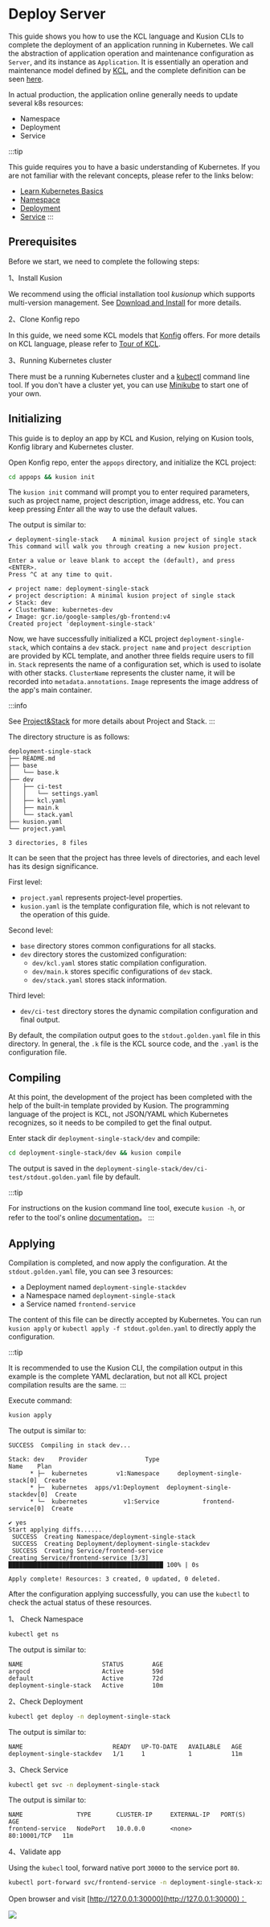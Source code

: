 # Deploy Server

This guide shows you how to use the KCL language and Kusion CLIs to complete the deployment of an application running in Kubernetes.
We call the abstraction of application operation and maintenance configuration as `Server`, and its instance as `Application`.
It is essentially an operation and maintenance model defined by [KCL](https://kcl-lang.io/),
and the complete definition can be seen [here](/docs/reference/model/kusion_models/kube/frontend/doc_server).

In actual production, the application online generally needs to update several k8s resources:

- Namespace
- Deployment
- Service

:::tip

This guide requires you to have a basic understanding of Kubernetes.
If you are not familiar with the relevant concepts, please refer to the links below:

- [Learn Kubernetes Basics](https://kubernetes.io/docs/tutorials/kubernetes-basics/)
- [Namespace](https://kubernetes.io/docs/concepts/overview/working-with-objects/namespaces/)
- [Deployment](https://kubernetes.io/docs/concepts/workloads/controllers/deployment/)
- [Service](https://kubernetes.io/docs/concepts/services-networking/service/)
:::

## Prerequisites

Before we start, we need to complete the following steps:

1、Install Kusion

We recommend using the official installation tool _kusionup_ which supports multi-version management.
See [Download and Install](/docs/user_docs/getting-started/install) for more details.

2、Clone Konfig repo

In this guide, we need some KCL models that [Konfig](https://github.com/KusionStack/konfig.git) offers.
For more details on KCL language, please refer to [Tour of KCL](https://kcl-lang.io/).

3、Running Kubernetes cluster

There must be a running Kubernetes cluster and a [kubectl](https://Kubernetes.io/docs/tasks/tools/#kubectl) command line tool.
If you don't have a cluster yet, you can use [Minikube](https://minikube.sigs.k8s.io/docs/tutorials/multi_node/) to start one of your own.

## Initializing

This guide is to deploy an app by KCL and Kusion, relying on Kusion tools, Konfig library and Kubernetes cluster.

Open Konfig repo, enter the `appops` directory, and initialize the KCL project:

```bash
cd appops && kusion init
```

The `kusion init` command will prompt you to enter required parameters, such as project name, project description, image address, etc.
You can keep pressing _Enter_ all the way to use the default values.

The output is similar to:

```
✔ deployment-single-stack    A minimal kusion project of single stack
This command will walk you through creating a new kusion project.

Enter a value or leave blank to accept the (default), and press <ENTER>.
Press ^C at any time to quit.

✔ project name: deployment-single-stack
✔ project description: A minimal kusion project of single stack
✔ Stack: dev
✔ ClusterName: kubernetes-dev
✔ Image: gcr.io/google-samples/gb-frontend:v4
Created project 'deployment-single-stack'
```

Now, we have successfully initialized a KCL project `deployment-single-stack`, which contains a `dev` stack.
`project name` and `project description` are provided by KCL template, and another three fields require users to fill in. 
`Stack` represents the name of a configuration set, which is used to isolate with other stacks.
`ClusterName` represents the cluster name, it will be recorded into `metadata.annotations`.
`Image` represents the image address of the app's main container.

:::info

See [Project&Stack](/user_docs/concepts/glossary.md) for more details about Project and Stack.
:::

The directory structure is as follows:

```
deployment-single-stack
├── README.md
├── base
│   └── base.k
├── dev
│   ├── ci-test
│   │   └── settings.yaml
│   ├── kcl.yaml
│   ├── main.k
│   └── stack.yaml
├── kusion.yaml
└── project.yaml

3 directories, 8 files
```

It can be seen that the project has three levels of directories, and each level has its design significance.

First level:
- `project.yaml` represents project-level properties.
- `kusion.yaml` is the template configuration file, which is not relevant to the operation of this guide.

Second level:
- `base` directory stores common configurations for all stacks.
- `dev` directory stores the customized configuration:
  - `dev/kcl.yaml` stores static compilation configuration.
  - `dev/main.k` stores specific configurations of `dev` stack.
  - `dev/stack.yaml` stores stack information.

Third level:
- `dev/ci-test` directory stores the dynamic compilation configuration and final output.

By default, the compilation output goes to the `stdout.golden.yaml` file in this directory.
In general, the `.k` file is the KCL source code, and the `.yaml` is the configuration file.

## Compiling

At this point, the development of the project has been completed with the help of the built-in template provided by Kusion.
The programming language of the project is KCL, not JSON/YAML which Kubernetes recognizes, so it needs to be compiled to get the final output.

Enter stack dir `deployment-single-stack/dev` and compile:

```bash
cd deployment-single-stack/dev && kusion compile
```

The output is saved in the `deployment-single-stack/dev/ci-test/stdout.golden.yaml` file by default.

:::tip

For instructions on the kusion command line tool, execute `kusion -h`, or refer to the tool's online [documentation](/docs/reference/cli/kusion/index)。
:::

## Applying

Compilation is completed, and now apply the configuration. At the `stdout.golden.yaml` file, you can see 3 resources:

- a Deployment named `deployment-single-stackdev`
- a Namespace named `deployment-single-stack`
- a Service named `frontend-service`

The content of this file can be directly accepted by Kubernetes.
You can run `kusion apply` or `kubectl apply -f stdout.golden.yaml` to directly apply the configuration.

:::tip

It is recommended to use the Kusion CLI, the compilation output in this example is the complete YAML declaration, 
but not all KCL project compilation results are the same.
:::

Execute command:

```bash
kusion apply
```

The output is similar to:

```
SUCCESS  Compiling in stack dev...

Stack: dev    Provider                Type                           Name    Plan
      * ├─  kubernetes        v1:Namespace     deployment-single-stack[0]  Create
      * ├─  kubernetes  apps/v1:Deployment  deployment-single-stackdev[0]  Create
      * └─  kubernetes          v1:Service            frontend-service[0]  Create

✔ yes
Start applying diffs......
 SUCCESS  Creating Namespace/deployment-single-stack     
 SUCCESS  Creating Deployment/deployment-single-stackdev
 SUCCESS  Creating Service/frontend-service
Creating Service/frontend-service [3/3] ███████████████████████████████████████████ 100% | 0s

Apply complete! Resources: 3 created, 0 updated, 0 deleted.
```

After the configuration applying successfully, you can use the `kubectl` to check the actual status of these resources.

1、 Check Namespace

```bash
kubectl get ns
```

The output is similar to:

```
NAME                      STATUS        AGE
argocd                    Active        59d
default                   Active        72d
deployment-single-stack   Active        10m
```

2、Check Deployment

```bash
kubectl get deploy -n deployment-single-stack
```

The output is similar to:

```
NAME                         READY   UP-TO-DATE   AVAILABLE   AGE
deployment-single-stackdev   1/1     1            1           11m
```

3、Check Service

```bash
kubectl get svc -n deployment-single-stack
```

The output is similar to:

```
NAME               TYPE       CLUSTER-IP     EXTERNAL-IP   PORT(S)        AGE
frontend-service   NodePort   10.0.0.0       <none>        80:10001/TCP   11m
```

4、Validate app

Using the `kubecl` tool, forward native port `30000` to the service port `80`.

```bash
kubectl port-forward svc/frontend-service -n deployment-single-stack-xx 30000:80
```

Open browser and visit [http://127.0.0.1:30000](http://127.0.0.1:30000)：

![](/img/docs/user_docs/guides/working-with-k8s/app-preview.jpg)
